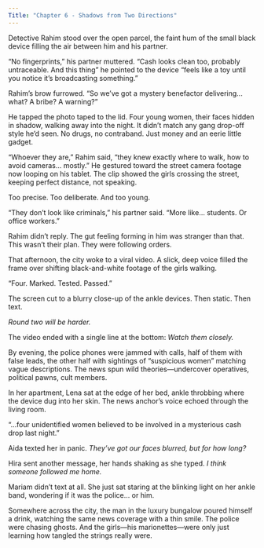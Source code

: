 ```yaml
---
Title: "Chapter 6 - Shadows from Two Directions"
---
```


Detective Rahim stood over the open parcel, the faint hum of the small black device filling the air between him and his partner.

“No fingerprints,” his partner muttered. “Cash looks clean too, probably untraceable. And this thing” he pointed to the device “feels like a toy until you notice it’s broadcasting something.”

Rahim’s brow furrowed. “So we’ve got a mystery benefactor delivering... what? A bribe? A warning?”

He tapped the photo taped to the lid. Four young women, their faces hidden in shadow, walking away into the night. It didn’t match any gang drop-off style he’d seen. No drugs, no contraband. Just money and an eerie little gadget.

“Whoever they are,” Rahim said, “they knew exactly where to walk, how to avoid cameras... mostly.” He gestured toward the street camera footage now looping on his tablet. The clip showed the girls crossing the street, keeping perfect distance, not speaking.

Too precise. Too deliberate. And too young.

“They don’t look like criminals,” his partner said. “More like... students. Or office workers.”

Rahim didn’t reply. The gut feeling forming in him was stranger than that. This wasn’t their plan. They were following orders.

That afternoon, the city woke to a viral video. A slick, deep voice filled the frame over shifting black-and-white footage of the girls walking.

“Four. Marked. Tested. Passed.”

The screen cut to a blurry close-up of the ankle devices. Then static. Then text.

*Round two will be harder.*

The video ended with a single line at the bottom: *Watch them closely.*

By evening, the police phones were jammed with calls, half of them with false leads, the other half with sightings of “suspicious women” matching vague descriptions. The news spun wild theories—undercover operatives, political pawns, cult members.

In her apartment, Lena sat at the edge of her bed, ankle throbbing where the device dug into her skin. The news anchor’s voice echoed through the living room.

“...four unidentified women believed to be involved in a mysterious cash drop last night.”

Aida texted her in panic. *They’ve got our faces blurred, but for how long?*

Hira sent another message, her hands shaking as she typed. *I think someone followed me home.*

Mariam didn’t text at all. She just sat staring at the blinking light on her ankle band, wondering if it was the police… or him.

Somewhere across the city, the man in the luxury bungalow poured himself a drink, watching the same news coverage with a thin smile. The police were chasing ghosts. And the girls—his marionettes—were only just learning how tangled the strings really were.